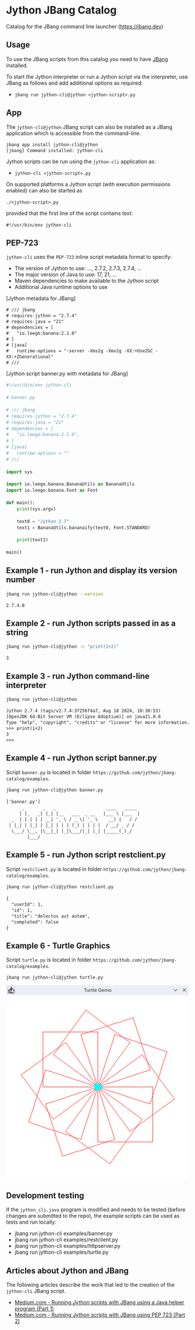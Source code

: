 # Jython JBang Catalog

Catalog for the JBang command line launcher (https://jbang.dev)

## Usage

To use the JBang scripts from this catalog you need to have [JBang](https://www.jbang.dev/) installed.

To start the Jython interpreter or run a Jython script via the interpreter, use JBang as follows and add additional options as required:

* `jbang run jython-cli@jython <jython-script>.py`

## App

The `jython-cli@jython` JBang script can also be installed as a JBang application which is accessible from the command-line.

```
jbang app install jython-cli@jython
[jbang] Command installed: jython-cli
```

Jython scripts can be run using the `jython-cli` application as:

* `jython-cli <jython-script>.py`

On supported platforms a Jython script (with execution permissions enabled) can also be started as

`./<jython-script>.py`

provided that the first line of the script contains text:

`#!/usr/bin/env jython-cli`

## PEP-723

`jython-cli` uses the `PEP-723` inline script metadata format to specify:

* The version of Jython to use: ..., 2.7.2, 2.7.3, 2.7.4, ...
* The major version of Java to use: 17, 21, ...
* Maven dependencies to make available to the Jython script
* Additional Java runtime options to use

[Jython metadata for JBang]
```
# /// jbang
# requires-jython = "2.7.4"
# requires-java = "21"
# dependencies = [
#   "io.leego:banana:2.1.0"
# ]
# [java]
#   runtime-options = "-server -Xms2g -Xmx2g -XX:+UseZGC -XX:+ZGenerational"
# ///
```

[Jython script banner.py with metadata for JBang]

```python
#!/usr/bin/env jython-cli

# banner.py

# /// jbang
# requires-jython = "2.7.4"
# requires-java = "21"
# dependencies = [
#   "io.leego:banana:2.1.0",
# ]
# [java]
#   runtime-options = ""
# ///

import sys

import io.leego.banana.BananaUtils as BananaUtils
import io.leego.banana.Font as Font

def main():
    print(sys.argv)

    text0 = "Jython 2.7"
    text1 = BananaUtils.bananaify(text0, Font.STANDARD)

    print(text1)

main()
```

## Example 1 - run Jython and display its version number

```bash
jbang run jython-cli@jython --version
```

```
2.7.4.0
```

## Example 2 - run Jython scripts passed in as a string

```bash
jbang run jython-cli@jython -c "print(1+2)"
```

```
3
```

## Example 3 - run Jython command-line interpreter

```bash
jbang run jython-cli@jython
```

```
Jython 2.7.4 (tags/v2.7.4:3f256f4a7, Aug 18 2024, 10:30:53)
[OpenJDK 64-Bit Server VM (Eclipse Adoptium)] on java21.0.6
Type "help", "copyright", "credits" or "license" for more information.
>>> print(1+2)
3
>>> 
```

## Example 4 - run Jython script banner.py

Script `banner.py` is located in folder `https://github.com/jython/jbang-catalog/examples`.

```
jbang run jython-cli@jython banner.py

['banner.py']
      _       _   _                   ____   _____ 
     | |_   _| |_| |__   ___  _ __   |___ \ |___  |
  _  | | | | | __| '_ \ / _ \| '_ \    __) |   / / 
 | |_| | |_| | |_| | | | (_) | | | |  / __/ _ / /  
  \___/ \__, |\__|_| |_|\___/|_| |_| |_____(_)_/   
        |___/                                      
```
## Example 5 - run Jython script restclient.py

Script `restclient.py` is located in folder `https://github.com/jython/jbang-catalog/examples`.

```
jbang run jython-cli@jython restclient.py

{
  "userId": 1,
  "id": 1,
  "title": "delectus aut autem",
  "completed": false
}
```

## Example 6 - Turtle Graphics

Script `turtle.py` is located in folder `https://github.com/jython/jbang-catalog/examples`.

```
jbang run jython-cli@jython turtle.py
```

![Alt text](images/turtle.png)

## Development testing

If the `jython_cli.java` program is modified and needs to be tested (before changes
are submitted to the repo), the example scripts can be used as tests and run 
locally:

* jbang run jython-cli examples/banner.py
* jbang run jython-cli examples/restclient.py
* jbang run jython-cli examples/httpserver.py
* jbang run jython-cli examples/turtle.py

## Articles about Jython and JBang

The following articles describe the work that led to the creation of the `jython-cli` JBang script.

* [Medium.com - Running Jython scripts with JBang using a Java helper program (Part 1)](https://medium.com/@werner.fouche/running-jython-scripts-with-jbang-using-a-java-helper-program-9ab9f8e35ddc)
* [Medium.com - Running Jython scripts with JBang using PEP 723 (Part 2)](https://medium.com/@werner.fouche/running-jython-scripts-with-jbang-part-2-d13b3699c015)

